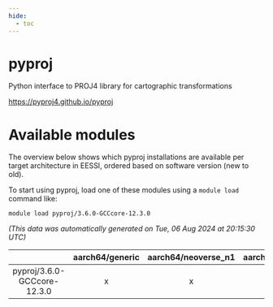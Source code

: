```yaml
---
hide:
  - toc
---
```


pyproj
======


Python interface to PROJ4 library for cartographic transformations

https://pyproj4.github.io/pyproj
# Available modules


The overview below shows which pyproj installations are available per target architecture in EESSI, ordered based on software version (new to old).

To start using pyproj, load one of these modules using a `module load` command like:

```shell
module load pyproj/3.6.0-GCCcore-12.3.0
```

*(This data was automatically generated on Tue, 06 Aug 2024 at 20:15:30 UTC)*  

| |aarch64/generic|aarch64/neoverse_n1|aarch64/neoverse_v1|x86_64/generic|x86_64/amd/zen2|x86_64/amd/zen3|x86_64/amd/zen4|x86_64/intel/haswell|x86_64/intel/skylake_avx512|
| :---: | :---: | :---: | :---: | :---: | :---: | :---: | :---: | :---: | :---: |
|pyproj/3.6.0-GCCcore-12.3.0|x|x|x|x|x|x|x|x|x|
